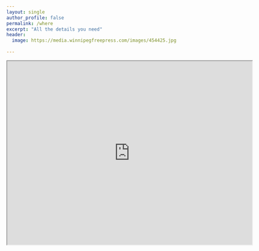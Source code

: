 ```yaml
---
layout: single
author_profile: false
permalink: /where
excerpt: "All the details you need" 
header: 
  image: https://media.winnipegfreepress.com/images/454425.jpg
  
---
```


<iframe src="https://www.google.com/maps/d/embed?mid=1ACo_8TfoWOWyFBcGTxdNiJ8jP69vp_p-&hl=en" width="640" height="480"></iframe>
